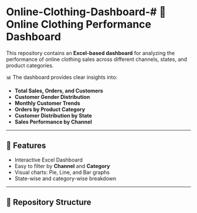 # Online-Clothing-Dashboard-# 👗 Online Clothing Performance Dashboard  

This repository contains an **Excel-based dashboard** for analyzing the performance of online clothing sales across different channels, states, and product categories.  

📊 The dashboard provides clear insights into:  
- **Total Sales, Orders, and Customers**  
- **Customer Gender Distribution**  
- **Monthly Customer Trends**  
- **Orders by Product Category**  
- **Customer Distribution by State**  
- **Sales Performance by Channel**  

---

## 🚀 Features  
- Interactive Excel Dashboard  
- Easy to filter by **Channel** and **Category**  
- Visual charts: Pie, Line, and Bar graphs  
- State-wise and category-wise breakdown  

---

## 📂 Repository Structure  
